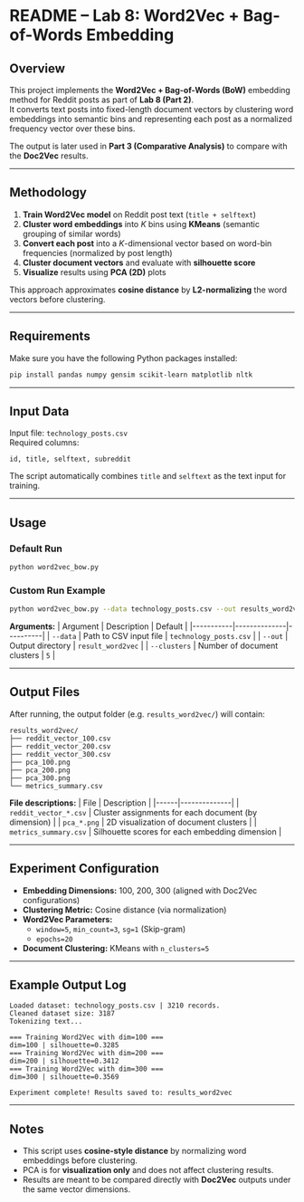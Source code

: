 # README – Lab 8: Word2Vec + Bag-of-Words Embedding

## Overview  
This project implements the **Word2Vec + Bag-of-Words (BoW)** embedding method for Reddit posts as part of **Lab 8 (Part 2)**.  
It converts text posts into fixed-length document vectors by clustering word embeddings into semantic bins and representing each post as a normalized frequency vector over these bins.

The output is later used in **Part 3 (Comparative Analysis)** to compare with the **Doc2Vec** results.

---

## Methodology  
1. **Train Word2Vec model** on Reddit post text (`title + selftext`)  
2. **Cluster word embeddings** into *K* bins using **KMeans** (semantic grouping of similar words)  
3. **Convert each post** into a *K*-dimensional vector based on word-bin frequencies (normalized by post length)  
4. **Cluster document vectors** and evaluate with **silhouette score**  
5. **Visualize** results using **PCA (2D)** plots  

This approach approximates **cosine distance** by **L2-normalizing** the word vectors before clustering.

---

## Requirements  
Make sure you have the following Python packages installed:  

```bash
pip install pandas numpy gensim scikit-learn matplotlib nltk
```

---

## Input Data  
Input file: `technology_posts.csv`  
Required columns:
```
id, title, selftext, subreddit
```
The script automatically combines `title` and `selftext` as the text input for training.

---

## Usage  

### Default Run
```bash
python word2vec_bow.py
```

### Custom Run Example
```bash
python word2vec_bow.py --data technology_posts.csv --out results_word2vec --clusters 5
```

**Arguments:**
| Argument | Description | Default |
|-----------|--------------|----------|
| `--data` | Path to CSV input file | `technology_posts.csv` |
| `--out` | Output directory | `result_word2vec` |
| `--clusters` | Number of document clusters | `5` |

---

## Output Files  

After running, the output folder (e.g. `results_word2vec/`) will contain:

```
results_word2vec/
├── reddit_vector_100.csv
├── reddit_vector_200.csv
├── reddit_vector_300.csv
├── pca_100.png
├── pca_200.png
├── pca_300.png
└── metrics_summary.csv
```

**File descriptions:**
| File | Description |
|------|--------------|
| `reddit_vector_*.csv` | Cluster assignments for each document (by dimension) |
| `pca_*.png` | 2D visualization of document clusters |
| `metrics_summary.csv` | Silhouette scores for each embedding dimension |

---

## Experiment Configuration  
- **Embedding Dimensions:** 100, 200, 300 (aligned with Doc2Vec configurations)  
- **Clustering Metric:** Cosine distance (via normalization)  
- **Word2Vec Parameters:**  
  - `window=5`, `min_count=3`, `sg=1` (Skip-gram)  
  - `epochs=20`  
- **Document Clustering:** KMeans with `n_clusters=5`

---

## Example Output Log
```
Loaded dataset: technology_posts.csv | 3210 records.
Cleaned dataset size: 3187
Tokenizing text...

=== Training Word2Vec with dim=100 ===
dim=100 | silhouette=0.3285
=== Training Word2Vec with dim=200 ===
dim=200 | silhouette=0.3412
=== Training Word2Vec with dim=300 ===
dim=300 | silhouette=0.3569

Experiment complete! Results saved to: results_word2vec
```

---

## Notes  
- This script uses **cosine-style distance** by normalizing word embeddings before clustering.  
- PCA is for **visualization only** and does not affect clustering results.  
- Results are meant to be compared directly with **Doc2Vec** outputs under the same vector dimensions.
